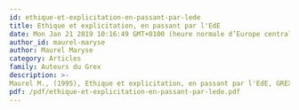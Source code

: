 ```yaml
---
id: ethique-et-explicitation-en-passant-par-lede
title: Ethique et explicitation, en passant par l'EdE
date: Mon Jan 21 2019 10:16:49 GMT+0100 (heure normale d’Europe centrale)
author_id: maurel-maryse
author: Maurel Maryse
category: Articles
family: Auteurs du Grex
description: >-
Maurel M., (1995), Ethique et explicitation, en passant par l'EdE, GREX n° 12, p. 1 - 5. 
pdf: /pdf/ethique-et-explicitation-en-passant-par-lede.pdf
---
```

